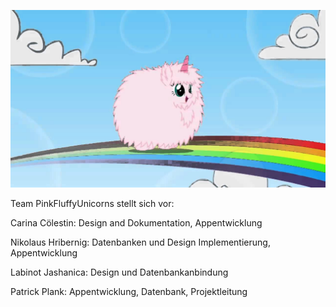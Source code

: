 ![Fluffy](/jpg/fluffyunicorn.jpg)

Team PinkFluffyUnicorns stellt sich vor:

Carina Cölestin: Design and Dokumentation, Appentwicklung

Nikolaus Hribernig: Datenbanken und Design Implementierung, Appentwicklung

Labinot Jashanica: Design und Datenbankanbindung

Patrick Plank: Appentwicklung, Datenbank, Projektleitung